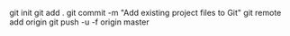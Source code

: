 git init
git add .
git commit -m "Add existing project files to Git"
git remote add origin 
git push -u -f origin master

